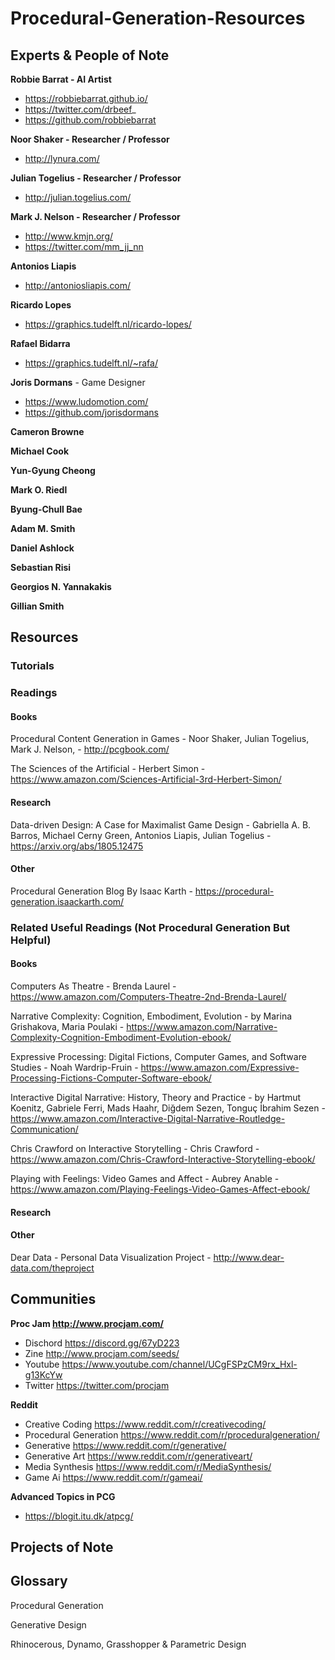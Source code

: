 ﻿# Procedural-Generation-Resources

## Experts & People of Note

**Robbie Barrat - AI Artist**
- https://robbiebarrat.github.io/
- https://twitter.com/drbeef_
- https://github.com/robbiebarrat

**Noor Shaker - Researcher / Professor**
- http://lynura.com/

**Julian Togelius - Researcher / Professor**
- http://julian.togelius.com/

**Mark J. Nelson - Researcher / Professor**
- http://www.kmjn.org/
- https://twitter.com/mm_jj_nn

**Antonios Liapis**
- http://antoniosliapis.com/

**Ricardo Lopes**
- https://graphics.tudelft.nl/ricardo-lopes/

**Rafael Bidarra**
- https://graphics.tudelft.nl/~rafa/

**Joris Dormans** - Game Designer
- https://www.ludomotion.com/
- https://github.com/jorisdormans

**Cameron Browne**

**Michael Cook**

**Yun-Gyung Cheong**

**Mark O. Riedl**

**Byung-Chull Bae**

**Adam M. Smith**

**Daniel Ashlock**

**Sebastian Risi**

**Georgios N. Yannakakis**

**Gillian Smith**


## Resources

### Tutorials

### Readings

#### Books
Procedural Content Generation in Games - Noor Shaker, Julian Togelius, Mark J. Nelson,   - http://pcgbook.com/

The Sciences of the Artificial - Herbert Simon - https://www.amazon.com/Sciences-Artificial-3rd-Herbert-Simon/

#### Research
Data-driven Design: A Case for Maximalist Game Design - Gabriella A. B. Barros, Michael Cerny Green, Antonios Liapis, Julian Togelius - https://arxiv.org/abs/1805.12475

#### Other

Procedural Generation Blog By Isaac Karth - https://procedural-generation.isaackarth.com/

### Related Useful Readings (Not Procedural Generation But Helpful)

#### Books
Computers As Theatre - Brenda Laurel - https://www.amazon.com/Computers-Theatre-2nd-Brenda-Laurel/

Narrative Complexity: Cognition, Embodiment, Evolution - by Marina Grishakova, Maria Poulaki - https://www.amazon.com/Narrative-Complexity-Cognition-Embodiment-Evolution-ebook/

Expressive Processing: Digital Fictions, Computer Games, and Software Studies - Noah Wardrip-Fruin - https://www.amazon.com/Expressive-Processing-Fictions-Computer-Software-ebook/

Interactive Digital Narrative: History, Theory and Practice - by Hartmut Koenitz, Gabriele Ferri, Mads Haahr, Diğdem Sezen, Tonguç İbrahim Sezen - https://www.amazon.com/Interactive-Digital-Narrative-Routledge-Communication/ 

Chris Crawford on Interactive Storytelling - Chris Crawford - https://www.amazon.com/Chris-Crawford-Interactive-Storytelling-ebook/

Playing with Feelings: Video Games and Affect - Aubrey Anable - https://www.amazon.com/Playing-Feelings-Video-Games-Affect-ebook/

#### Research

#### Other
Dear Data - Personal Data Visualization Project - http://www.dear-data.com/theproject



## Communities

**Proc Jam http://www.procjam.com/**
- Dischord https://discord.gg/67yD223
- Zine http://www.procjam.com/seeds/
- Youtube https://www.youtube.com/channel/UCgFSPzCM9rx_Hxl-g13KcYw
- Twitter https://twitter.com/procjam

**Reddit**
- Creative Coding https://www.reddit.com/r/creativecoding/
- Procedural Generation https://www.reddit.com/r/proceduralgeneration/
- Generative https://www.reddit.com/r/generative/
- Generative Art https://www.reddit.com/r/generativeart/
- Media Synthesis https://www.reddit.com/r/MediaSynthesis/
- Game Ai https://www.reddit.com/r/gameai/

**Advanced Topics in PCG**
- https://blogit.itu.dk/atpcg/

## Projects of Note


## Glossary

Procedural Generation

Generative Design

Rhinocerous, Dynamo, Grasshopper & Parametric Design




